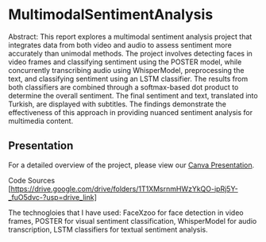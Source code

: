 # MultimodalSentimentAnalysis
Abstract:
This report explores a multimodal sentiment analysis project that integrates data from both video
and audio to assess sentiment more accurately than unimodal methods. The project involves
detecting faces in video frames and classifying sentiment using the POSTER model, while
concurrently transcribing audio using WhisperModel, preprocessing the text, and classifying
sentiment using an LSTM classifier. The results from both classifiers are combined through a
softmax-based dot product to determine the overall sentiment. The final sentiment and text,
translated into Turkish, are displayed with subtitles. The findings demonstrate the effectiveness of
this approach in providing nuanced sentiment analysis for multimedia content. 

## Presentation

For a detailed overview of the project, please view our [Canva Presentation]((https://www.canva.com/design/DAGGB5CwW1Y/gfhLKaB6CDhEyaAnT1Qy8Q/view?utm_content=DAGGB5CwW1Y&utm_campaign=designshare&utm_medium=link&utm_source=editor)).



Code Sources
[https://drive.google.com/drive/folders/1T1XMsrnmHWzYkQO-ipRj5Y-_fuO5dvc-?usp=drive_link]



The technogloies that I have used:
FaceXzoo for face detection in video frames,
POSTER for visual sentiment classification,
WhisperModel for audio transcription,
LSTM classifiers for textual sentiment analysis.
